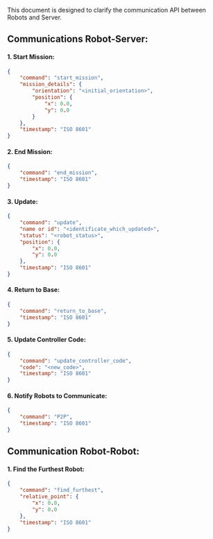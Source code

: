 This document is designed to clarify the communication API between Robots and Server.

## Communications Robot-Server:

#### 1. Start Mission:
```json
{
    "command": "start_mission",
    "mission_details": {
        "orientation": "<initial_orientation>",
        "position": {
            "x": 0.0,
            "y": 0.0
        }
    },
    "timestamp": "ISO 8601"
}
```

#### 2. End Mission:
```json
{
    "command": "end_mission",
    "timestamp": "ISO 8601"
}
```

#### 3. Update:
```json
{
    "command": "update",
    "name or id": "<identificate_which_updated>",
    "status": "<robot_status>",
    "position": {
        "x": 0.0,
        "y": 0.0
    },
    "timestamp": "ISO 8601"
}
```

#### 4. Return to Base:
```json
{
    "command": "return_to_base",
    "timestamp": "ISO 8601"
}
```

#### 5. Update Controller Code:
```json
{
    "command": "update_controller_code",
    "code": "<new_code>",
    "timestamp": "ISO 8601"
}
```

#### 6. Notify Robots to Communicate:
```json
{
    "command": "P2P",
    "timestamp": "ISO 8601"
}
```

## Communication Robot-Robot:

#### 1. Find the Furthest Robot:
```json
{
    "command": "find_furthest",
    "relative_point": {
        "x": 0.0,
        "y": 0.0
    },
    "timestamp": "ISO 8601"
}
```
